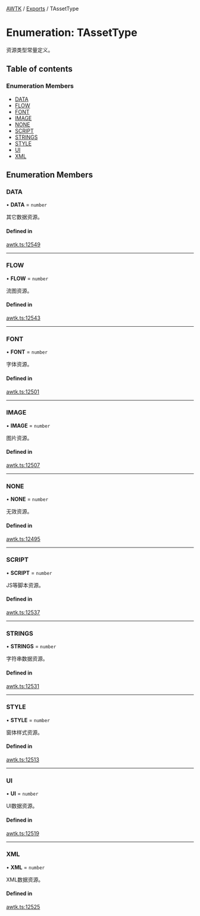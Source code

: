 [AWTK](../README.md) / [Exports](../modules.md) / TAssetType

# Enumeration: TAssetType

资源类型常量定义。

## Table of contents

### Enumeration Members

- [DATA](TAssetType.md#data)
- [FLOW](TAssetType.md#flow)
- [FONT](TAssetType.md#font)
- [IMAGE](TAssetType.md#image)
- [NONE](TAssetType.md#none)
- [SCRIPT](TAssetType.md#script)
- [STRINGS](TAssetType.md#strings)
- [STYLE](TAssetType.md#style)
- [UI](TAssetType.md#ui)
- [XML](TAssetType.md#xml)

## Enumeration Members

### DATA

• **DATA** = `number`

其它数据资源。

#### Defined in

[awtk.ts:12549](https://github.com/zlgopen/awtk-binding/blob/5d7e9b70/tools/code_gen/js/output/awtk.ts#L12549)

___

### FLOW

• **FLOW** = `number`

流图资源。

#### Defined in

[awtk.ts:12543](https://github.com/zlgopen/awtk-binding/blob/5d7e9b70/tools/code_gen/js/output/awtk.ts#L12543)

___

### FONT

• **FONT** = `number`

字体资源。

#### Defined in

[awtk.ts:12501](https://github.com/zlgopen/awtk-binding/blob/5d7e9b70/tools/code_gen/js/output/awtk.ts#L12501)

___

### IMAGE

• **IMAGE** = `number`

图片资源。

#### Defined in

[awtk.ts:12507](https://github.com/zlgopen/awtk-binding/blob/5d7e9b70/tools/code_gen/js/output/awtk.ts#L12507)

___

### NONE

• **NONE** = `number`

无效资源。

#### Defined in

[awtk.ts:12495](https://github.com/zlgopen/awtk-binding/blob/5d7e9b70/tools/code_gen/js/output/awtk.ts#L12495)

___

### SCRIPT

• **SCRIPT** = `number`

JS等脚本资源。

#### Defined in

[awtk.ts:12537](https://github.com/zlgopen/awtk-binding/blob/5d7e9b70/tools/code_gen/js/output/awtk.ts#L12537)

___

### STRINGS

• **STRINGS** = `number`

字符串数据资源。

#### Defined in

[awtk.ts:12531](https://github.com/zlgopen/awtk-binding/blob/5d7e9b70/tools/code_gen/js/output/awtk.ts#L12531)

___

### STYLE

• **STYLE** = `number`

窗体样式资源。

#### Defined in

[awtk.ts:12513](https://github.com/zlgopen/awtk-binding/blob/5d7e9b70/tools/code_gen/js/output/awtk.ts#L12513)

___

### UI

• **UI** = `number`

UI数据资源。

#### Defined in

[awtk.ts:12519](https://github.com/zlgopen/awtk-binding/blob/5d7e9b70/tools/code_gen/js/output/awtk.ts#L12519)

___

### XML

• **XML** = `number`

XML数据资源。

#### Defined in

[awtk.ts:12525](https://github.com/zlgopen/awtk-binding/blob/5d7e9b70/tools/code_gen/js/output/awtk.ts#L12525)
